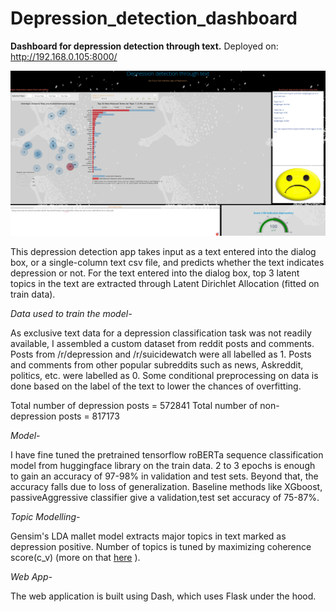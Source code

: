 # Depression_detection_dashboard
**Dashboard for depression detection through text.**
Deployed on: http://192.168.0.105:8000/

![Depression-check](/assets/Screenshot.png)

This depression detection app takes input as a text entered into the dialog box, or a single-column text csv file, and predicts whether the text indicates depression or not.
For the text entered into the dialog box, top 3 latent topics in the text are extracted through Latent Dirichlet Allocation (fitted on train data).

*Data used to train the model-*

As exclusive text data for a depression classification task was not readily available, I assembled a custom dataset from reddit posts and comments.
Posts from /r/depression and /r/suicidewatch were all labelled as 1. Posts and comments from other popular subreddits such as news, Askreddit, politics, etc. 
were labelled as 0. Some conditional preprocessing on data is done based on the label of the text to lower the chances of overfitting.

Total number of depression posts = 572841
Total number of non-depression posts = 817173

*Model-*

I have fine tuned the pretrained tensorflow roBERTa sequence classification model from huggingface library on the train data.
2 to 3 epochs is enough to gain an accuracy of 97-98% in validation and test sets. Beyond that, the accuracy falls due to loss of generalization.
Baseline methods like XGboost, passiveAggressive classifier give a validation,test set accuracy of 75-87%.

*Topic Modelling-*

Gensim's LDA mallet model extracts major topics in text marked as depression positive. Number of topics is tuned by maximizing coherence score(c_v) 
(more on that [here](https://towardsdatascience.com/evaluate-topic-model-in-python-latent-dirichlet-allocation-lda-7d57484bb5d0)
).

*Web App-*

The web application is built using Dash, which uses Flask under the hood.
